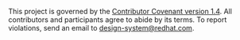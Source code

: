 This project is governed by the [Contributor Covenant version 1.4][1]. All contributors and participants agree to abide by its terms. To report violations, send an email to [design-system@redhat.com][2].

[1]: https://www.contributor-covenant.org/version/1/4/code-of-conduct.html
[2]: mailto:design-system@redhat.com
